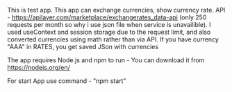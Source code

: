 This is test app. This app can exchange currencies, show currency rate.
API - https://apilayer.com/marketplace/exchangerates_data-api (only 250 requests per month so why i use json file when service is unavailible).
I used useContext and session storage due to the request limit, and also converted currencies using math rather than via API.
If you have currency "AAA" in RATES, you get saved JSon with currencies

The app requires Node.js and npm to run - You can download it from https://nodejs.org/en/

For start App use command - "npm start"
